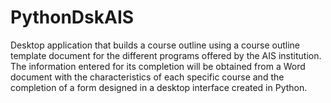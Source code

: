 # PythonDskAIS
Desktop application that builds a course outline using a course outline template document for the different programs offered by the AIS institution. The information entered for its completion will be obtained from a Word document with the characteristics of each specific course and the completion of a form designed in a desktop interface created in Python.
